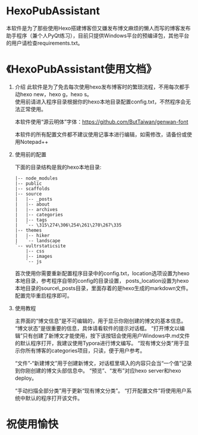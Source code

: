 # HexoPubAssistant
本软件是为了那些使用Hexo搭建博客但又嫌发布博文麻烦的懒人而写的博客发布助手程序（兼个人PyQt练习），目前只提供Windows平台的预编译包，其他平台的用户请检查requirements.txt。

# 《HexoPubAssistant使用文档》

1. 介绍
   此软件是为了免去每次使用hexo发布博客时的繁琐流程，不用每次都手动hexo new，hexo g，hexo s。  
   使用前请进入程序目录根据你的hexo本地目录配置config.txt，不然程序会无法正常使用。    

   本软件使用“源云明体”字体：https://github.com/ButTaiwan/genwan-font     

   本软件的所有配置文件都不建议使用记事本进行编辑，如需修改，请备份或使用Notepad++   

2. 使用前的配置

   下面的目录结构是我的hexo本地目录:

   ```
   |-- node_modules
   |-- public
   |-- scaffolds
   |-- source
   |   |-- _posts
   |   |-- about
   |   |-- archives
   |   |-- categories
   |   |-- tags
   |   `-- \315\274\306\254\261\270\267\335
   |-- themes
   |   |-- hiker
   |   `-- landscape
   `-- vultrstaticsite
       |-- css
       |-- images
       `-- js
   ```

   首次使用你需要重新配置程序目录中的config.txt，location选项设置为hexo本地目录，参考程序自带的config的目录设置，
   posts_location设置为hexo本地目录的source\\_posts目录，里面存着的是hexo生成的markdown文件。
   配置完毕重启程序即可。

3. 使用教程

   主界面的“博文信息”是不可编辑的，用于显示你刚创建的博文的基本信息。
   “博文状态”是很重要的信息，具体请看软件的提示对话框。
   “打开博文以编辑”只有创建了新博文才能使用，按下该按钮会使用用户Windows中.md文件的默认程序打开，我建议使用Typora进行博文编写。
   “现有博文分类”用于显示你所有博客的categories项目，只读，便于用户参考。

   “文件”-“新建博文”用于创建新博文，对话框里填入的内容只会当“一个值”记录到你刚创建的博文头部信息中。
   “预览”、“发布”对应hexo server和hexo deploy。

   “手动扫描全部分类”用于更新“现有博文分类”。
   “打开配置文件”将使用用户系统中默认的程序打开该文件。

# 祝使用愉快